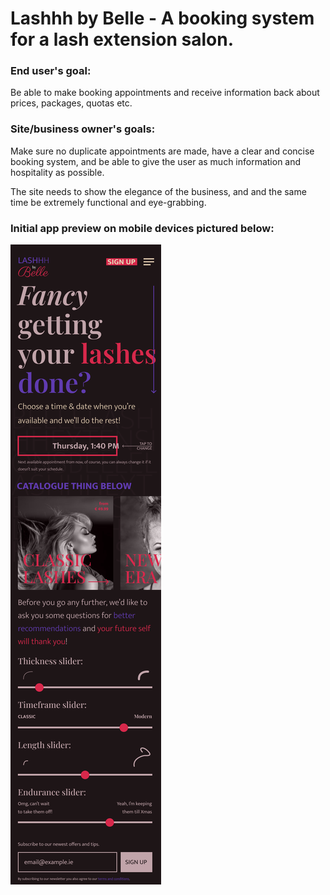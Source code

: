 # Lashhh by Belle - A booking system for a lash extension salon.

### End user's goal:

Be able to make booking appointments and receive information back about prices, packages, quotas etc.

### Site/business owner's goals:

Make sure no duplicate appointments are made, have a clear and concise booking system, and be able to give the user as much information and hospitality as possible.

The site needs to show the elegance of the business, and and the same time be extremely functional and eye-grabbing.

### Initial app preview on mobile devices pictured below:

<img src="/assets/iPhone 13 Pro Max - 1.png" alt="Lashhh by Belle Landing Page Design">
